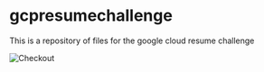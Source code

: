 # gcpresumechallenge

This is a repository of files for the google cloud resume challenge

![Checkout](https://github.com/kchrzanowski3/gcpresumechallenge/workflows/exampleworkflow/badge.svg)

